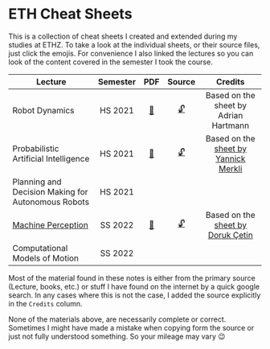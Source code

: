 # ETH Cheat Sheets

This is a collection of cheat sheets I created and extended during my studies at ETHZ. To take a look at the individual sheets, or their source files, just click the emojis. 
For convenience I also linked the lectures so you can look of the content covered in the semester I took the course.

| Lecture                                                                                | Semester |                                 PDF                                  |                            Source                             |                                                              Credits                                                               |
| -------------------------------------------------------------------------------------- | :------: | :------------------------------------------------------------------: | :-----------------------------------------------------------: | :--------------------------------------------------------------------------------------------------------------------------------: |
| Robot Dynamics                                                                         | HS 2021  |          [:page_facing_up:](sheets/robot_dynamics/main.pdf)          |          [:unlock:](sheets/robot_dynamics/main.tex)           |                                               Based on the sheet by Adrian Hartmann                                                |
| Probabilistic Artificial Intelligence                                                  | HS 2021  |               [:page_facing_up:](sheets/pai/main.pdf)                |                [:unlock:](sheets/pai/main.tex)                | Based on the [sheet by Yannick Merkli](https://github.com/ymerkli/eth-summaries/tree/master/probabilistic-artificial-intelligence) |
| Planning and Decision Making for Autonomous Robots                                     | HS 2021  |
| [Machine Perception](https://ait.ethz.ch/teaching/courses/2022-SS-Machine-Perception/) | SS 2022  | [:page_facing_up:](sheets/machine_perception/machine_perception.pdf) | [:unlock:](sheets/machine_perception/machine_perception.note) |       Based on the [sheet by Doruk Çetin](https://github.com/dcetin/eth-cs-notes/blob/master/cheatsheets/mp-cheatsheet.pdf)        |
| Computational Models of Motion                                                         | SS 2022  |

Most of the material found in these notes is either from the primary source (Lecture, books, etc.) or stuff I have found on the internet by a quick google search. 
In any cases where this is not the case, I added the source explicitly in the `Credits` column.

None of the materials above, are necessarily complete or correct. Sometimes I might have made a mistake when copying form the source or just not fully understood something. 
So your mileage may vary :wink: